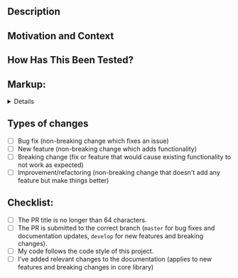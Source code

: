 <!--
MAKE SURE TO READ THE CONTRIBUTING GUIDE BEFORE CREATING A PR
https://github.com/xarples/wolfi/blob/master/.github/CONTRIBUTING.md

Testing and markup sections can be removed for documentation changes
-->

<!-- Provide a general summary of your changes in the Title above -->
<!-- Keep the title short and descriptive, as it will be used as a commit message -->

## Description
<!--- Describe your changes in detail -->

## Motivation and Context
<!--- Why is this change required? What problem does it solve? -->
<!--- If it fixes an open issue, please link to the issue here. -->

## How Has This Been Tested?
<!--- Please describe how you tested your changes. -->
<!--- Have you created new tests or updated existing ones? -->
<!--- e.g. unit | visually | e2e | none -->

## Markup:
<!--- Paste markup for testing your change --->
<details>

```vue
// Paste your FULL Playground.vue here
```
</details>

## Types of changes
<!--- What types of changes does your code introduce? Put an `x` in all the boxes that apply: -->
- [ ] Bug fix (non-breaking change which fixes an issue)
- [ ] New feature (non-breaking change which adds functionality)
- [ ] Breaking change (fix or feature that would cause existing functionality to not work as expected)
- [ ] Improvement/refactoring (non-breaking change that doesn't add any feature but make things better)

## Checklist:
<!--- Go over all the following points, and put an `x` in all the boxes that apply. -->
<!--- If you're unsure about any of these, don't hesitate to ask. We're here to help! -->
- [ ] The PR title is no longer than 64 characters.
- [ ] The PR is submitted to the correct branch (`master` for bug fixes and documentation updates, `develop` for new features and breaking changes).
- [ ] My code follows the code style of this project.
- [ ] I've added relevant changes to the documentation (applies to new features and breaking changes in core library) 
